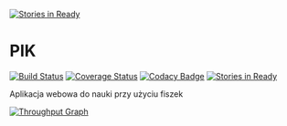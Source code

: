 [![Stories in Ready](https://badge.waffle.io/LuXuryPro/pik-fiszki.png?label=ready&title=Ready)](https://waffle.io/LuXuryPro/pik-fiszki)
# PIK

[![Build Status](https://travis-ci.org/LuXuryPro/pik-fiszki.svg?branch=master)](https://travis-ci.org/LuXuryPro/pik-fiszki)
[![Coverage Status](https://coveralls.io/repos/github/LuXuryPro/pik-fiszki/badge.svg?branch=master)](https://coveralls.io/github/LuXuryPro/pik-fiszki?branch=master)
[![Codacy Badge](https://api.codacy.com/project/badge/grade/2802a5f0d9d34145a2d036d1557f402f)](https://www.codacy.com/app/radek1236987/pik-fiszki)
[![Stories in Ready](https://badge.waffle.io/LuXuryPro/pik-fiszki.svg?label=ready&title=Ready)](http://waffle.io/LuXuryPro/pik-fiszki)

Aplikacja webowa do nauki przy użyciu fiszek

[![Throughput Graph](https://graphs.waffle.io/LuXuryPro/pik-fiszki/throughput.svg)](https://waffle.io/LuXuryPro/pik-fiszki/metrics)
